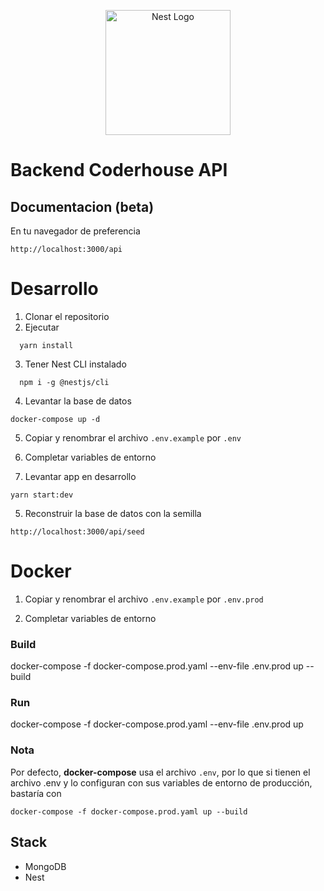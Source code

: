 <p align="center">
  <a href="http://nestjs.com/" target="blank"><img src="https://nestjs.com/img/logo-small.svg" width="200" alt="Nest Logo" /></a>
</p>

# Backend Coderhouse API

## Documentacion (beta)

En tu navegador de preferencia
```
http://localhost:3000/api
```

# Desarrollo

1. Clonar el repositorio
2. Ejecutar

```
  yarn install
```

3. Tener Nest CLI instalado

```
  npm i -g @nestjs/cli
```

4. Levantar la base de datos

```
docker-compose up -d
```

5. Copiar y renombrar el archivo `.env.example` por `.env`

6. Completar variables de entorno

7. Levantar app en desarrollo

```
yarn start:dev
```

5. Reconstruir la base de datos con la semilla

```
http://localhost:3000/api/seed
```


# Docker

1. Copiar y renombrar el archivo `.env.example` por `.env.prod`

2. Completar variables de entorno

### Build

docker-compose -f docker-compose.prod.yaml --env-file .env.prod up --build

### Run

docker-compose -f docker-compose.prod.yaml --env-file .env.prod up

### Nota

Por defecto, **docker-compose** usa el archivo `.env`, por lo que si tienen el archivo .env y lo configuran con sus variables de entorno de producción, bastaría con

```
docker-compose -f docker-compose.prod.yaml up --build
```

## Stack

- MongoDB
- Nest
